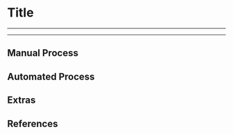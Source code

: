 # Title
------------------------------------------------------------------
------------------------------------------------------------------

## Manual Process



## Automated Process



## Extras



## References